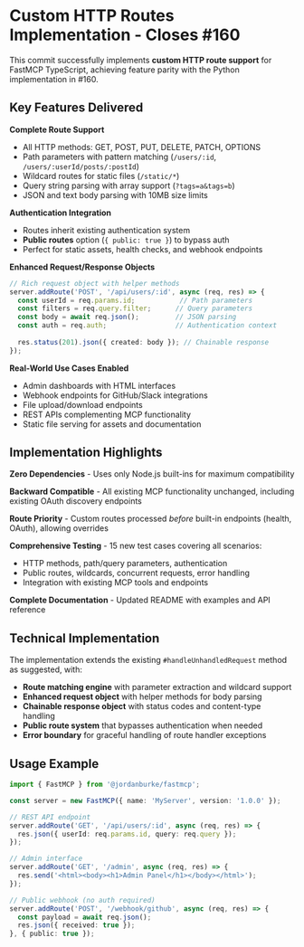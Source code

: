 # Custom HTTP Routes Implementation - Closes #160

This commit successfully implements **custom HTTP route support** for FastMCP TypeScript, achieving feature parity with the Python implementation in #160.

## Key Features Delivered

**Complete Route Support**
- All HTTP methods: GET, POST, PUT, DELETE, PATCH, OPTIONS
- Path parameters with pattern matching (`/users/:id`, `/users/:userId/posts/:postId`)
- Wildcard routes for static files (`/static/*`)
- Query string parsing with array support (`?tags=a&tags=b`)
- JSON and text body parsing with 10MB size limits

**Authentication Integration**
- Routes inherit existing authentication system
- **Public routes** option (`{ public: true }`) to bypass auth
- Perfect for static assets, health checks, and webhook endpoints

**Enhanced Request/Response Objects**
```typescript
// Rich request object with helper methods
server.addRoute('POST', '/api/users/:id', async (req, res) => {
  const userId = req.params.id;           // Path parameters
  const filters = req.query.filter;      // Query parameters  
  const body = await req.json();         // JSON parsing
  const auth = req.auth;                 // Authentication context
  
  res.status(201).json({ created: body }); // Chainable response
});
```

**Real-World Use Cases Enabled**
- Admin dashboards with HTML interfaces
- Webhook endpoints for GitHub/Slack integrations  
- File upload/download endpoints
- REST APIs complementing MCP functionality
- Static file serving for assets and documentation

## Implementation Highlights

**Zero Dependencies** - Uses only Node.js built-ins for maximum compatibility

**Backward Compatible** - All existing MCP functionality unchanged, including existing OAuth discovery endpoints

**Route Priority** - Custom routes processed *before* built-in endpoints (health, OAuth), allowing overrides

**Comprehensive Testing** - 15 new test cases covering all scenarios:
- HTTP methods, path/query parameters, authentication
- Public routes, wildcards, concurrent requests, error handling
- Integration with existing MCP tools and endpoints

**Complete Documentation** - Updated README with examples and API reference

## Technical Implementation

The implementation extends the existing `#handleUnhandledRequest` method as suggested, with:

- **Route matching engine** with parameter extraction and wildcard support
- **Enhanced request object** with helper methods for body parsing
- **Chainable response object** with status codes and content-type handling  
- **Public route system** that bypasses authentication when needed
- **Error boundary** for graceful handling of route handler exceptions

## Usage Example

```typescript
import { FastMCP } from '@jordanburke/fastmcp';

const server = new FastMCP({ name: 'MyServer', version: '1.0.0' });

// REST API endpoint
server.addRoute('GET', '/api/users/:id', async (req, res) => {
  res.json({ userId: req.params.id, query: req.query });
});

// Admin interface  
server.addRoute('GET', '/admin', async (req, res) => {
  res.send('<html><body><h1>Admin Panel</h1></body></html>');
});

// Public webhook (no auth required)
server.addRoute('POST', '/webhook/github', async (req, res) => {
  const payload = await req.json();
  res.json({ received: true });
}, { public: true });
```